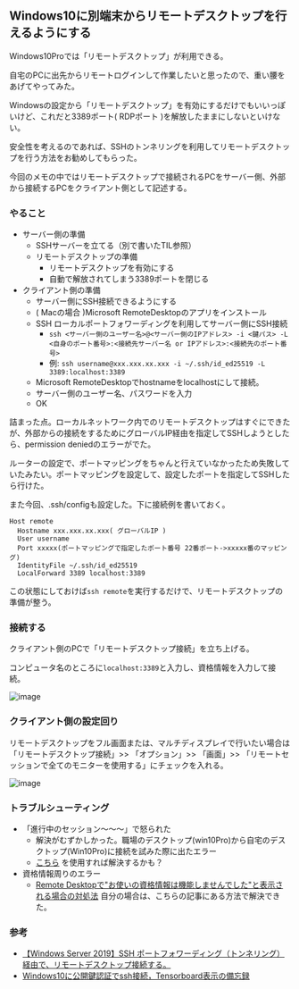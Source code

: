 ## Windows10に別端末からリモートデスクトップを行えるようにする

Windows10Proでは「リモートデスクトップ」が利用できる。

自宅のPCに出先からリモートログインして作業したいと思ったので、重い腰をあげてやってみた。

Windowsの設定から「リモートデスクトップ」を有効にするだけでもいいっぽいけど、これだと3389ポート( RDPポート )を解放したままにしないといけない。

安全性を考えるのであれば、SSHのトンネリングを利用してリモートデスクトップを行う方法をお勧めしてもらった。

今回のメモの中ではリモートデスクトップで接続されるPCをサーバー側、外部から接続するPCをクライアント側として記述する。


### やること
- サーバー側の準備
  - SSHサーバーを立てる（別で書いたTIL参照）
  - リモートデスクトップの準備
    - リモートデスクトップを有効にする
    - 自動で解放されてしまう3389ポートを閉じる
- クライアント側の準備
  - サーバー側にSSH接続できるようにする
  - ( Macの場合 )Microsoft RemoteDesktopのアプリをインストール
  - SSH ローカルポートフォワーディングを利用してサーバー側にSSH接続
    - `ssh <サーバー側のユーザー名>@<サーバー側のIPアドレス> -i <鍵パス> -L <自身のポート番号>:<接続先サーバー名 or IPアドレス>:<接続先のポート番号>`
    - 例: `ssh username@xxx.xxx.xx.xxx -i ~/.ssh/id_ed25519 -L 3389:localhost:3389`
  - Microsoft RemoteDesktopでhostnameをlocalhostにして接続。
  - サーバー側のユーザー名、パスワードを入力
  - OK


詰まった点。ローカルネットワーク内でのリモートデスクトップはすぐにできたが、外部からの接続をするためにグローバルIP経由を指定してSSHしようとしたら、permission deniedのエラーがでた。

ルーターの設定で、ポートマッピングをちゃんと行えていなかったため失敗していたみたい。ポートマッピングを設定して、設定したポートを指定してSSHしたら行けた。

また今回、.ssh/configも設定した。下に接続例を書いておく。

```
Host remote
  Hostname xxx.xxx.xx.xxx( グローバルIP )
  User username
  Port xxxxx(ポートマッピングで指定したポート番号 22番ポート->xxxxx番のマッピング)
  IdentityFile ~/.ssh/id_ed25519
  LocalForward 3389 localhost:3389
```
この状態にしておけば`ssh remote`を実行するだけで、リモートデスクトップの準備が整う。

### 接続する
クライアント側のPCで「リモートデスクトップ接続」を立ち上げる。

コンピュータ名のところに`localhost:3389`と入力し、資格情報を入力して接続。

![image](https://user-images.githubusercontent.com/81737622/205023764-5cf69be1-6442-4652-b6dc-14b6d73fff6e.png)


### クライアント側の設定回り

リモートデスクトップをフル画面または、マルチディスプレイで行いたい場合は「リモートデスクトップ接続」>> 「オプション」>> 「画面」>> 「リモートセッションで全てのモニターを使用する」にチェックを入れる。

![image](https://user-images.githubusercontent.com/81737622/205023123-3eda11b3-691d-4964-99f2-01c2bfbde2bd.png)

### トラブルシューティング
- 「進行中のセッション～～～」で怒られた
  - 解決がむずかしかった。職場のデスクトップ(win10Pro)から自宅のデスクトップ(Win10Pro)に接続を試みた際に出たエラー
  - [こちら](https://github.com/stascorp/rdpwrap) を使用すれば解決するかも？
- 資格情報周りのエラー
  - [Remote Desktopで"お使いの資格情報は機能しませんでした"と表示される場合の対処法](https://qiita.com/Shion1305/items/45fb2d099db39febc1a0) 自分の場合は、こちらの記事にある方法で解決できた。



### 参考
- [【Windows Server 2019】SSH ポートフォワーディング（トンネリング）経由で、リモートデスクトップ接続する。](https://zapping.beccou.com/2021/08/21/using-ssh-port-forwarding-tunneling-about-remote-desktop-connection/#ssh-4)
- [Windows10に公開鍵認証でssh接続，Tensorboard表示の備忘録](https://zenn.dev/mitsu_h/articles/qiita-20201030-16a0dca9d43a50846ed0)
